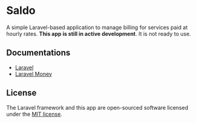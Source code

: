 # Saldo

A simple Laravel-based application to manage billing for services paid at hourly rates. **This app is still in active development**. It is not ready to use.

## Documentations

* [Laravel](https://laravel.com/docs/11.x)
* [Laravel Money](https://github.com/cknow/laravel-money)

## License

The Laravel framework and this app are open-sourced software licensed under the [MIT license](https://opensource.org/licenses/MIT).
